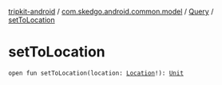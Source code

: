 [tripkit-android](../../index.md) / [com.skedgo.android.common.model](../index.md) / [Query](index.md) / [setToLocation](./set-to-location.md)

# setToLocation

`open fun setToLocation(location: `[`Location`](../-location/index.md)`!): `[`Unit`](https://kotlinlang.org/api/latest/jvm/stdlib/kotlin/-unit/index.html)